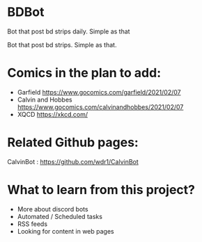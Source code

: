# BDBot
Bot that post bd strips daily. Simple as that

Bot that post bd strips. Simple as that.

# Comics in the plan to add:
- Garfield https://www.gocomics.com/garfield/2021/02/07
- Calvin and Hobbes https://www.gocomics.com/calvinandhobbes/2021/02/07
- XQCD https://xkcd.com/

# Related Github pages: 
CalvinBot : https://github.com/wdr1/CalvinBot

# What to learn from this project?
- More about discord bots
- Automated / Scheduled tasks
- RSS feeds
- Looking for content in web pages
